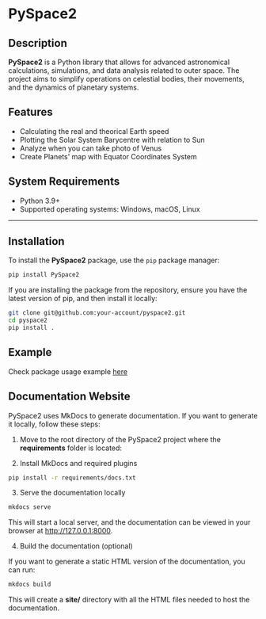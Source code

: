 # PySpace2

## Description

**PySpace2** is a Python library that allows for advanced astronomical calculations, simulations, and data analysis related to outer space. The project aims to simplify operations on celestial bodies, their movements, and the dynamics of planetary systems.

## Features

- Calculating the real and theorical Earth speed
- Plotting the Solar System Barycentre with relation to Sun
- Analyze when you can take photo of Venus
- Create Planets' map with Equator Coordinates System 

## System Requirements

- Python 3.9+
- Supported operating systems: Windows, macOS, Linux

---

## Installation

To install the **PySpace2** package, use the `pip` package manager:

```bash
pip install PySpace2
```
If you are installing the package from the repository, ensure you have the latest version of pip, and then install it locally:

```bash
git clone git@github.com:your-account/pyspace2.git
cd pyspace2
pip install .
```

## Example
Check package usage example [here](example)

## Documentation Website
PySpace2 uses MkDocs to generate documentation. If you want to generate it locally, follow these steps:

1. Move to the root directory of the PySpace2 project where the **requirements** folder is located: 

2. Install MkDocs and required plugins

```bash
pip install -r requirements/docs.txt
```

3. Serve the documentation locally

    

```bash
mkdocs serve
```
This will start a local server, and the documentation can be viewed in your browser at http://127.0.0.1:8000.

4. Build the documentation (optional)

If you want to generate a static HTML version of the documentation, you can run:

```bash
mkdocs build
```

This will create a **site/** directory with all the HTML files needed to host the documentation.